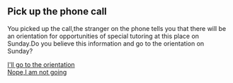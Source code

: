 ## Pick up the phone call  
You picked up the call,the stranger on the phone tells you that there will be an orientation for opportunities of special tutoring at this place on Sunday.Do you believe this information and go to the orientation on Sunday?

[I'll go to the orientation](deadend-orien/Orientation.md)  
[Nope,I am not going](deadend-orien/noOrientation.md)